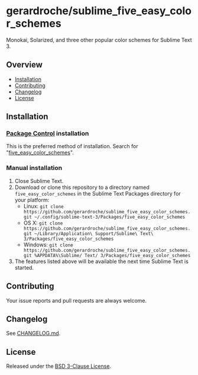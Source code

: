 # gerardroche/sublime_five_easy_color_schemes

Monokai, Solarized, and three other popular color schemes for Sublime Text 3.

## Overview

* [Installation](#installation)
* [Contributing](#contributing)
* [Changelog](#changelog)
* [License](#license)

## Installation

### [Package Control](https://packagecontrol.io) installation

This is the preferred method of installation. Search for "[five_easy_color_schemes](https://packagecontrol.io/search/five_easy_color_schemes)".

### Manual installation

1. Close Sublime Text.
2. Download or clone this repository to a directory named `five_easy_color_schemes` in the Sublime Text Packages directory for your platform:
    * Linux: `git clone https://github.com/gerardroche/sublime_five_easy_color_schemes.git ~/.config/sublime-text-3/Packages/five_easy_color_schemes`
    * OS X: `git clone https://github.com/gerardroche/sublime_five_easy_color_schemes.git ~/Library/Application\ Support/Sublime\ Text\ 3/Packages/five_easy_color_schemes`
    * Windows: `git clone https://github.com/gerardroche/sublime_five_easy_color_schemes.git %APPDATA%\Sublime/ Text/ 3/Packages/five_easy_color_schemes`
3. The features listed above will be available the next time Sublime Text is started.

## Contributing

Your issue reports and pull requests are always welcome.

## Changelog

See [CHANGELOG.md](CHANGELOG.md).

## License

Released under the [BSD 3-Clause License](LICENSE).
